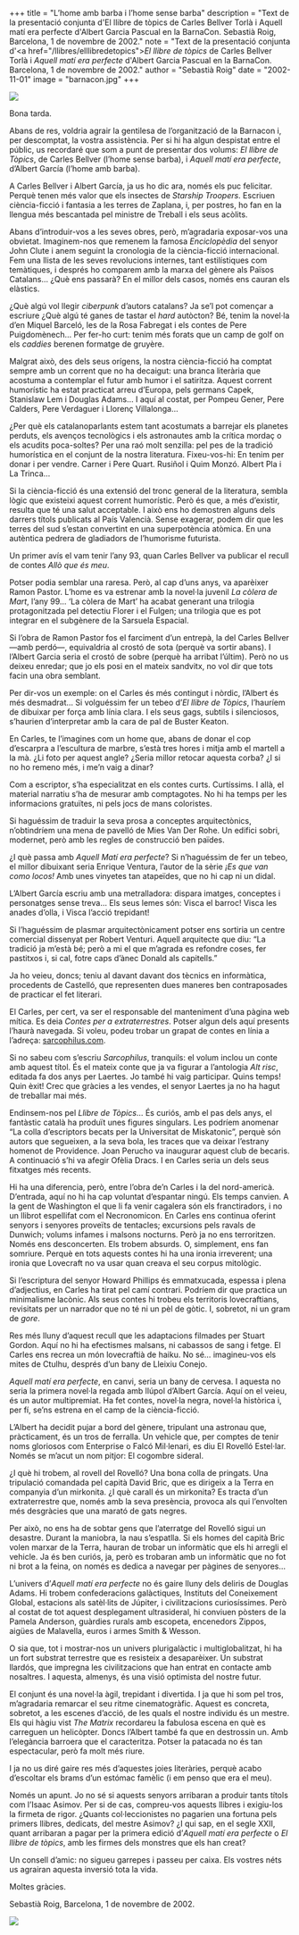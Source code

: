 +++
title = "L’home amb barba i l’home sense barba"
description = "Text de la presentació conjunta d'El llibre de tòpics de Carles Bellver Torlà i Aquell matí era perfecte d'Albert Garcia Pascual en la BarnaCon. Sebastià Roig, Barcelona, 1 de novembre de 2002."
note = "Text de la presentació conjunta d'<a href=\"/llibres/elllibredetopics\"><i>El llibre de tòpics</i></a> de Carles Bellver Torlà i <i>Aquell matí era perfecte</i> d'Albert Garcia Pascual en la BarnaCon. Barcelona, 1 de novembre de 2002."
author = "Sebastià Roig"
date = "2002-11-01"
image = "barnacon.jpg"
+++

<img  src="/llibres/elllibredetopics/barnacon.jpg">
 
Bona tarda.

Abans de res, voldria agrair la gentilesa de l’organització de la Barnacon i, per descomptat, la vostra assistència. Per si hi ha algun despistat entre el públic, us recordaré que som a punt de presentar dos volums: *El llibre de Tòpics*, de Carles Bellver (l’home sense barba), i *Aquell matí era perfecte*, d’Albert García (l’home amb barba).

A Carles Bellver i Albert García, ja us ho dic ara, només els puc felicitar. Perquè tenen més valor que els insectes de *Starship Troopers*. Escriuen ciència-ficció i fantasia a les terres de Zaplana, i, per postres, ho fan en la llengua més bescantada pel ministre de Treball i els seus acòlits.

Abans d’introduir-vos a les seves obres, però, m’agradaria exposar-vos una obvietat. Imaginem-nos que remenem la famosa *Enciclopèdia* del senyor John Clute i anem seguint la cronologia de la ciència-ficció internacional. Fem una llista de les seves revolucions internes, tant estilístiques com temàtiques, i després ho comparem amb la marxa del gènere als Països Catalans… ¿Què ens passarà? En el millor dels casos, només ens cauran els elàstics.

¿Què algú vol llegir *ciberpunk* d’autors catalans? Ja se’l pot començar a escriure ¿Què algú té ganes de tastar el *hard* autòcton? Bé, tenim la novel·la d’en Miquel Barceló, les de la Rosa Fabregat i els contes de Pere Puigdomènech… Per fer-ho curt: tenim més forats que un camp de golf on els *caddies* berenen formatge de gruyère.

Malgrat això, des dels seus orígens, la nostra ciència-ficció ha comptat sempre amb un corrent que no ha decaigut: una branca literària que acostuma a contemplar el futur amb humor i el satiritza. Aquest corrent humorístic ha estat practicat arreu d’Europa, pels germans Capek, Stanislaw Lem i Douglas Adams… I aquí al costat, per Pompeu Gener, Pere Calders, Pere Verdaguer i Llorenç Villalonga… 

¿Per què els catalanoparlants estem tant acostumats a barrejar els planetes perduts, els avenços tecnològics i els astronautes amb la crítica mordaç o els acudits poca-soltes? Per una raó molt senzilla: pel pes de la tradició humorística en el conjunt de la nostra literatura. Fixeu-vos-hi: En tenim per donar i per vendre. Carner i Pere Quart. Rusiñol i Quim Monzó. Albert Pla i La Trinca…

Si la ciència-ficció és una extensió del tronc general de la literatura, sembla lògic que existeixi aquest corrent humorístic. Però és que, a més d’existir, resulta que té una salut acceptable. I això ens ho demostren alguns dels darrers títols publicats al País Valencià. Sense exagerar, podem dir que les terres del sud s’estan convertint en una superpotència atòmica. En una autèntica pedrera de gladiadors de l’humorisme futurista.

Un primer avís el vam tenir l’any 93, quan Carles Bellver va publicar el recull de contes *Allò que és meu*.

Potser podia semblar una raresa. Però, al cap d’uns anys, va aparèixer Ramon Pastor. L’home es va estrenar amb la novel·la juvenil *La còlera de Mart*, l’any 99… ‘La còlera de Mart’ ha acabat generant una trilogia protagonitzada pel detectiu Florer i el Fulgen; una trilogia que es pot integrar en el subgènere de la Sarsuela Espacial.
 
Si l’obra de Ramon Pastor fos el farciment d’un entrepà, la del Carles Bellver —amb perdó—, equivaldria al crostó de sota (perquè va sortir abans). I l’Albert Garcia seria el crostó de sobre (perquè ha arribat l’últim). Però no us deixeu enredar; que jo els posi en el mateix sandvitx, no vol dir que tots facin una obra semblant.

Per dir-vos un exemple: on el Carles és més contingut i nòrdic, l’Albert és més desmadrat… Si volguéssim fer un tebeo d’*El llibre de Tòpics*, l’hauríem de dibuixar per força amb línia clara. I els seus gags, subtils i silenciosos, s’haurien d’interpretar amb la cara de pal de Buster Keaton.

En Carles, te l’imagines com un home que, abans de donar el cop d’escarpra a l’escultura de marbre, s’està tres hores i mitja amb el martell a la mà. ¿Li foto per aquest angle? ¿Seria millor retocar aquesta corba? ¿I si no ho remeno més, i me’n vaig a dinar?

Com a escriptor, s’ha especialitzat en els contes curts. Curtíssims. I allà, el material narratiu s’ha de mesurar amb comptagotes. No hi ha temps per les informacions gratuïtes, ni pels jocs de mans coloristes.

Si haguéssim de traduir la seva prosa a conceptes arquitectònics, n’obtindríem una mena de pavelló de Mies Van Der Rohe. Un edifici sobri, modernet, però amb les regles de construcció ben païdes.

¿I què passa amb *Aquell Matí era perfecte*? Si n’haguéssim de fer un tebeo, el millor dibuixant seria Enrique Ventura, l’autor de la sèrie *¡Es que van como locos!* Amb unes vinyetes tan atapeïdes, que no hi cap ni un didal.  

L’Albert García escriu amb una metralladora: dispara imatges, conceptes i personatges sense treva… Els seus lemes són: Visca el barroc! Visca les anades d’olla, i Visca l’acció trepidant!

Si l’haguéssim de plasmar arquitectònicament potser ens sortiria un centre comercial dissenyat per Robert Venturi. Aquell arquitecte que diu: “La tradició ja m’està bé; però a mi el que m’agrada es refondre coses, fer pastitxos i, si cal, fotre caps d’ànec Donald als capitells.”

Ja ho veieu, doncs; teniu al davant davant dos tècnics en informàtica, procedents de Castelló, que representen dues maneres ben contraposades de practicar el fet literari.

El Carles, per cert, va ser el responsable del manteniment d’una pàgina web mítica. Es deia *Contes per a extraterrestres*. Potser algun dels aquí presents l’haurà navegada. Si voleu, podeu trobar un grapat de contes en línia a l’adreça: [sarcophilus.com](http://carlesbellver.net).

Si no sabeu com s’escriu *Sarcophilus*, tranquils: el volum inclou un conte amb aquest títol. És el mateix conte que ja va figurar a l’antologia *Alt risc*, editada fa dos anys per Laertes. Jo també hi vaig participar. Quins temps! Quin èxit! Crec que gràcies a les vendes, el senyor Laertes ja no ha hagut de treballar mai més.

Endinsem-nos pel *Llibre de Tòpics*… És curiós, amb el pas dels anys, el fantàstic català ha produït unes figures singulars. Les podríem anomenar “La colla d’escriptors becats per la Universitat de Miskatonic”, perquè són autors que segueixen, a la seva bola, les traces que va deixar l’estrany homenot de Providence. Joan Perucho va inaugurar aquest club de becaris. A continuació s’hi va afegir Ofèlia Dracs. I en Carles seria un dels seus fitxatges més recents.

Hi ha una diferencia, però, entre l’obra de’n Carles i la del nord-americà. D’entrada, aquí no hi ha cap voluntat d’espantar ningú. Els temps canvien. A la gent de Washington el que li fa venir cagalera són els franctiradors, i no un llibrot espellifat com el Necronomicon. En Carles ens continua oferint senyors i senyores proveïts de tentacles; excursions pels ravals de Dunwich; volums infames i malsons nocturns. Però ja no ens terroritzen. Només ens desconcerten. Els trobem absurds. O, simplement, ens fan somriure. Perquè en tots aquests contes hi ha una ironia irreverent; una ironia que Lovecraft no va usar quan creava el seu corpus mitològic.

Si l’escriptura del senyor Howard Phillips és emmatxucada, espessa i plena d’adjectius, en Carles ha tirat pel camí contrari. Podríem dir que practica un minimalisme lacònic. Als seus contes hi trobeu els territoris lovecraftians, revisitats per un narrador que no té ni un pèl de gòtic. I, sobretot, ni un gram de *gore*.

Res més lluny d’aquest recull que les adaptacions filmades per Stuart Gordon. Aquí no hi ha efectismes malsans, ni cabassos de sang i fetge. El Carles ens recrea un món lovecraftià de haiku. No sé… imagineu-vos els mites de Ctulhu, després d’un bany de Lleixiu Conejo.

*Aquell matí era perfecte*, en canvi, seria un bany de cervesa. I aquesta no seria la primera novel·la regada amb llúpol d’Albert García. Aquí on el veieu, és un autor multipremiat. Ha fet contes, novel·la negra, novel·la històrica i, per fí, se’ns estrena en el camp de la ciència-ficció.

L’Albert ha decidit pujar a bord del gènere, tripulant una astronau que, pràcticament, és un tros de ferralla. Un vehicle que, per comptes de tenir noms gloriosos com Enterprise o Falcó Mil·lenari, es diu El Rovelló Estel·lar. Només se m’acut un nom pitjor: El cogombre sideral.

¿I què hi trobem, al rovell del Rovelló? Una bona colla de pringats. Una tripulació comandada pel capità David Bric, que es dirigeix a la Terra en companyia d’un mirkonita. ¿I què carall és un mirkonita? Es tracta d’un extraterrestre que, només amb la seva presència, provoca als qui l’envolten més desgràcies que una marató de gats negres.

Per això, no ens ha de sobtar gens que l’aterratge del Rovelló sigui un desastre. Durant la maniobra, la nau s’espatlla. Si els homes del capità Bric volen marxar de la Terra, hauran de trobar un informàtic que els hi arregli el vehicle. Ja és ben curiós, ja, però es trobaran amb un informàtic que no fot ni brot a la feina, on només es dedica a navegar per pàgines de senyores…

L’univers d’*Aquell matí era perfecte* no és gaire lluny dels deliris de Douglas Adams. Hi trobem confederacions galàctiques, Instituts del Coneixement Global, estacions als satèl·lits de Júpiter, i civilitzacions curiosíssimes. Però al costat de tot aquest desplegament ultrasideral, hi conviuen pòsters de la Pamela Anderson, guàrdies rurals amb escopeta, encenedors Zippos, aigües de Malavella, euros i armes Smith & Wesson.

O sia que, tot i mostrar-nos un univers plurigalàctic i multiglobalitzat, hi ha un fort substrat terrestre que es resisteix a desaparèixer. Un substrat llardós, que impregna les civilitzacions que han entrat en contacte amb nosaltres. I aquesta, almenys, és una visió optimista del nostre futur.

El conjunt és una novel·la àgil, trepidant i divertida. I ja que hi som pel tros, m’agradaria remarcar el seu ritme cinematogràfic. Aquest es concreta, sobretot, a les escenes d’acció, de les quals el nostre individu és un mestre. Els qui hàgiu vist *The Matrix* recordareu la fabulosa escena en què es carreguen un helicòpter. Doncs l’Albert també fa que en destrossin un. Amb l’elegància barroera que el caracteritza. Potser la patacada no és tan espectacular, però fa molt més riure.

I ja no us diré gaire res més d’aquestes joies literàries, perquè acabo d’escoltar els brams d’un estómac famèlic (i em penso que era el meu).

Només un apunt. Jo no sé si aquests senyors arribaran a produir tants títols com l’Isaac Asimov. Per si de cas, compreu-vos aquests llibres i exigiu-los la firmeta de rigor. ¿Quants col·leccionistes no pagarien una fortuna pels primers llibres, dedicats, del mestre Asimov? ¿I qui sap, en el segle XXII, quant arribaran a pagar per la primera edició d’*Aquell matí era perfecte* o *El llibre de tòpics*, amb les firmes dels monstres que els han creat? 

Un consell d’amic: no sigueu garrepes i passeu per caixa. Els vostres néts us agrairan aquesta inversió tota la vida.

Moltes gràcies.

Sebastià Roig, Barcelona, 1 de novembre de 2002.

<img src="/llibres/elllibredetopics/catalan-sf-authors.jpg">
